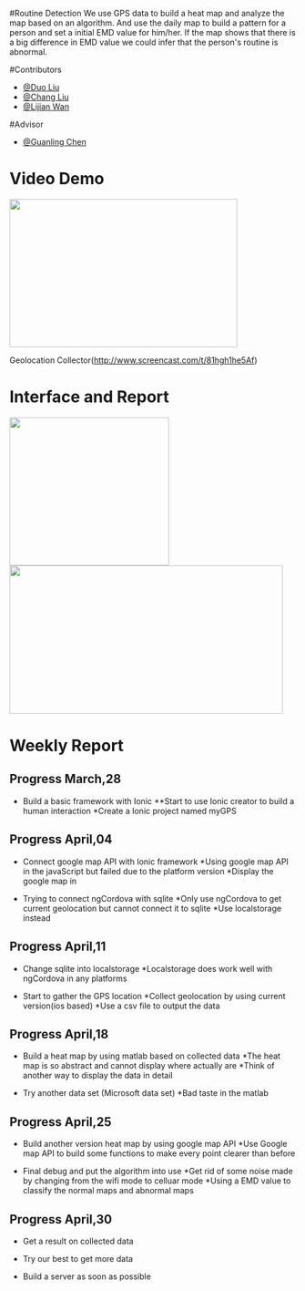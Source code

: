 #Routine Detection
We use GPS data to build a heat map and analyze the map based on an algorithm. 
And use the daily map to build a pattern for a person and set a initial EMD value for him/her.
If the map shows that there is a big difference in EMD value we could infer that the person's routine is abnormal.

#Contributors
* [@Duo Liu](https://github.com/DuoL)
* [@Chang Liu](https://github.com/deercoder)
* [@Lijian Wan](https://github.com/LijianWan)

#Advisor
* [@Guanling Chen](https://github.com/gchenhub)

# Video Demo
<img src="https://github.com/uml-ubicomp-2016-spring/ubicomp16-GPSCollector/blob/master/ScreenShot/Get%20GPS.png?raw=true" width="400" height="260">

Geolocation Collector(http://www.screencast.com/t/81hgh1he5Af)

# Interface and Report
<img src="https://github.com/uml-ubicomp-2016-spring/ubicomp16-GPSCollector/blob/master/ScreenShot/Interface.png?raw=true" width="280" height="260">
<img src="https://github.com/uml-ubicomp-2016-spring/ubicomp16-GPSCollector/blob/master/ScreenShot/heatmap.png" width="480" height="260">

# Weekly Report
## Progress   March,28

* Build a basic framework with Ionic
  **Start to use Ionic creator to build a human interaction
  *Create a Ionic project named myGPS

## Progress   April,04

* Connect google map API with Ionic framework
  *Using google map API in the javaScript but failed due to the platform version
  *Display the google map in <div>
    
* Trying to connect ngCordova with sqlite
  *Only use ngCordova to get current geolocation but cannot connect it to sqlite
  *Use localstorage instead

## Progress   April,11

* Change sqlite into localstorage
  *Localstorage does work well with ngCordova in any platforms
  
* Start to gather the GPS location
  *Collect geolocation by using current version(ios based)
  *Use a csv file to output the data
  
## Progress   April,18

* Build a heat map by using matlab based on collected data
  *The heat map is so abstract and cannot display where actually are
  *Think of another way to display the data in detail
  
* Try another data set (Microsoft data set)
  *Bad taste in the matlab


## Progress   April,25

* Build another version heat map by using google map API
  *Use Google map API to build some functions to make every point clearer than before

* Final debug and put the algorithm into use
  *Get rid of some noise made by changing from the wifi mode to celluar mode
  *Using a EMD value to classify the normal maps and abnormal maps
  
## Progress   April,30

* Get a result on collected data
  
* Try our best to get more data

* Build a server as soon as possible